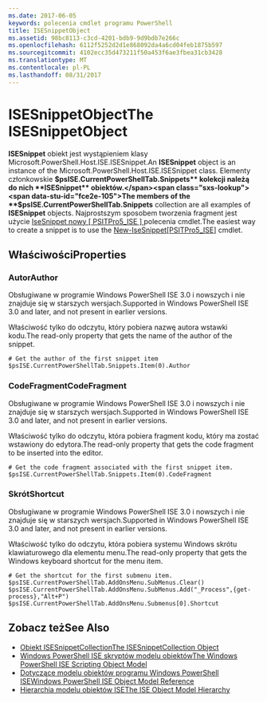 ```yaml
---
ms.date: 2017-06-05
keywords: polecenia cmdlet programu PowerShell
title: ISESnippetObject
ms.assetid: 98bc8113-c3cd-4201-bdb9-9d9bdb7e266c
ms.openlocfilehash: 6112f5252d2d1e868092da4a6cd04feb1875b597
ms.sourcegitcommit: 4102ecc35d473211f50a453f6ae3fbea31cb3428
ms.translationtype: MT
ms.contentlocale: pl-PL
ms.lasthandoff: 08/31/2017
---
```

# <a name="the-isesnippetobject"></a><span data-ttu-id="fce2e-103">ISESnippetObject</span><span class="sxs-lookup"><span data-stu-id="fce2e-103">The ISESnippetObject</span></span>
  <span data-ttu-id="fce2e-104">**ISESnippet** obiekt jest wystąpieniem klasy Microsoft.PowerShell.Host.ISE.ISESnippet.</span><span class="sxs-lookup"><span data-stu-id="fce2e-104">An **ISESnippet** object is an instance of the Microsoft.PowerShell.Host.ISE.ISESnippet class.</span></span> <span data-ttu-id="fce2e-105">Elementy członkowskie **$psISE.CurrentPowerShellTab.Snippets** kolekcji należą do nich **ISESnippet** obiektów.</span><span class="sxs-lookup"><span data-stu-id="fce2e-105">The members of the **$psISE.CurrentPowerShellTab.Snippets** collection are all examples of **ISESnippet** objects.</span></span> <span data-ttu-id="fce2e-106">Najprostszym sposobem tworzenia fragment jest użycie [IseSnippet nowy &#91; PSITPro5_ISE &#93; ](https://technet.microsoft.com/en-us/library/0a6339a3-2683-4a8e-8929-90ad9a95c3e0) polecenia cmdlet.</span><span class="sxs-lookup"><span data-stu-id="fce2e-106">The easiest way to create a snippet is to use the [New-IseSnippet&#91;PSITPro5_ISE&#93;](https://technet.microsoft.com/en-us/library/0a6339a3-2683-4a8e-8929-90ad9a95c3e0) cmdlet.</span></span>

## <a name="properties"></a><span data-ttu-id="fce2e-107">Właściwości</span><span class="sxs-lookup"><span data-stu-id="fce2e-107">Properties</span></span>

### <a name="author"></a><span data-ttu-id="fce2e-108">Autor</span><span class="sxs-lookup"><span data-stu-id="fce2e-108">Author</span></span>
  <span data-ttu-id="fce2e-109">Obsługiwane w programie Windows PowerShell ISE 3.0 i nowszych i nie znajduje się w starszych wersjach.</span><span class="sxs-lookup"><span data-stu-id="fce2e-109">Supported in Windows PowerShell ISE 3.0 and later, and not present in earlier versions.</span></span> 

 <span data-ttu-id="fce2e-110">Właściwość tylko do odczytu, który pobiera nazwę autora wstawki kodu.</span><span class="sxs-lookup"><span data-stu-id="fce2e-110">The read-only property that gets the name of the author of the snippet.</span></span>

```
# Get the author of the first snippet item
$psISE.CurrentPowerShellTab.Snippets.Item(0).Author

```

### <a name="codefragment"></a><span data-ttu-id="fce2e-111">CodeFragment</span><span class="sxs-lookup"><span data-stu-id="fce2e-111">CodeFragment</span></span>
  <span data-ttu-id="fce2e-112">Obsługiwane w programie Windows PowerShell ISE 3.0 i nowszych i nie znajduje się w starszych wersjach.</span><span class="sxs-lookup"><span data-stu-id="fce2e-112">Supported in Windows PowerShell ISE 3.0 and later, and not present in earlier versions.</span></span> 

 <span data-ttu-id="fce2e-113">Właściwość tylko do odczytu, która pobiera fragment kodu, który ma zostać wstawiony do edytora.</span><span class="sxs-lookup"><span data-stu-id="fce2e-113">The read-only property that gets the code fragment to be inserted into the editor.</span></span>

```
# Get the code fragment associated with the first snippet item.
$psISE.CurrentPowerShellTab.Snippets.Item(0).CodeFragment

```

### <a name="shortcut"></a><span data-ttu-id="fce2e-114">Skrót</span><span class="sxs-lookup"><span data-stu-id="fce2e-114">Shortcut</span></span>
  <span data-ttu-id="fce2e-115">Obsługiwane w programie Windows PowerShell ISE 3.0 i nowszych i nie znajduje się w starszych wersjach.</span><span class="sxs-lookup"><span data-stu-id="fce2e-115">Supported in Windows PowerShell ISE 3.0 and later, and not present in earlier versions.</span></span> 

 <span data-ttu-id="fce2e-116">Właściwość tylko do odczytu, która pobiera systemu Windows skrótu klawiaturowego dla elementu menu.</span><span class="sxs-lookup"><span data-stu-id="fce2e-116">The read-only property that gets the Windows keyboard shortcut for the menu item.</span></span>

```
# Get the shortcut for the first submenu item.
$psISE.CurrentPowerShellTab.AddOnsMenu.SubMenus.Clear()
$psISE.CurrentPowerShellTab.AddOnsMenu.SubMenus.Add("_Process",{get-process},"Alt+P")
$psISE.CurrentPowerShellTab.AddOnsMenu.Submenus[0].Shortcut
```

## <a name="see-also"></a><span data-ttu-id="fce2e-117">Zobacz też</span><span class="sxs-lookup"><span data-stu-id="fce2e-117">See Also</span></span>
- [<span data-ttu-id="fce2e-118">Obiekt ISESnippetCollection</span><span class="sxs-lookup"><span data-stu-id="fce2e-118">The ISESnippetCollection Object</span></span>](The-ISESnippetCollection-Object.md) 
- [<span data-ttu-id="fce2e-119">Windows PowerShell ISE skryptów modelu obiektów</span><span class="sxs-lookup"><span data-stu-id="fce2e-119">The Windows PowerShell ISE Scripting Object Model</span></span>](The-Windows-PowerShell-ISE-Scripting-Object-Model.md) 
- [<span data-ttu-id="fce2e-120">Dotyczące modelu obiektów programu Windows PowerShell ISE</span><span class="sxs-lookup"><span data-stu-id="fce2e-120">Windows PowerShell ISE Object Model Reference</span></span>](Windows-PowerShell-ISE-Object-Model-Reference.md) 
- [<span data-ttu-id="fce2e-121">Hierarchia modelu obiektów ISE</span><span class="sxs-lookup"><span data-stu-id="fce2e-121">The ISE Object Model Hierarchy</span></span>](The-ISE-Object-Model-Hierarchy.md)

  

